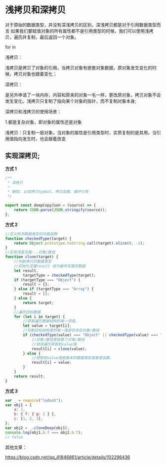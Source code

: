 # 浅拷贝和深拷贝

对于原始的数据类型，并没有深浅拷贝的区别，深浅拷贝都是对于引用数据类型而言
如果我们要赋值对象的所有属性都不是引用类型的时候，我们可以使用浅拷贝，遍历并复制，最后返回一个对象。

for in

浅拷贝：

浅拷贝是拷贝了对象的引用，当拷贝对象有嵌套对象数据，原对象发生变化的时候，拷贝对象也跟着变化；

深拷贝：

是另外申请了一块内存，内容和原来的对象一毛一样，更改原对象，拷贝对象不会发生变化。浅拷贝只复制了指向某个对象的指针，而不复制对象本身;

深拷贝和浅拷贝的使用场景：

1.都是复杂对象，即对象的属性还是对象

浅拷贝：只复制一层对象，当对象的属性是引用类型时，实质复制的是其用。当引用值指向发生时，也会跟着改变

## 实现深拷贝;

**方式 1**

```javascript
/**
 * 深拷贝
 *
 * 缺陷: 比如拷贝Symbol、拷贝函数、循环引用
 */

export const deepCopyJson = (source) => {
	return JSON.parse(JSON.stringify(source));
};
```

**方式 2**

```javascript
//定义检测数据类型的功能函数
function checkedType(target) {
	return Object.prototype.toString.call(target).slice(8, -1);
}
//实现深度克隆---对象/数组
function clone(target) {
	//判断拷贝的数据类型
	//初始化变量result 成为最终克隆的数据
	let result,
		targetType = checkedType(target);
	if (targetType === "Object") {
		result = {};
	} else if (targetType === "Array") {
		result = [];
	} else {
		return target;
	}
	//遍历目标数据
	for (let i in target) {
		//获取遍历数据结构的每一项值。
		let value = target[i];
		//判断目标结构里的每一值是否存在对象/数组
		if (checkedType(value) === "Object" || checkedType(value) === "Array") {
			//对象/数组里嵌套了对象/数组
			//继续遍历获取到value值
			result[i] = clone(value);
		} else {
			//获取到value值是基本的数据类型或者是函数。
			result[i] = value;
		}
	}
	return result;
}
```

**方式 3**

```javascript
var _ = require("lodash");
var obj1 = {
	a: 1,
	b: { f: { g: 1 } },
	c: [1, 2, 3],
};
var obj2 = _.cloneDeep(obj1);
console.log(obj1.b.f === obj2.b.f);
// false
```

其他文章：

https://blog.csdn.net/qq_41846861/article/details/102296436
